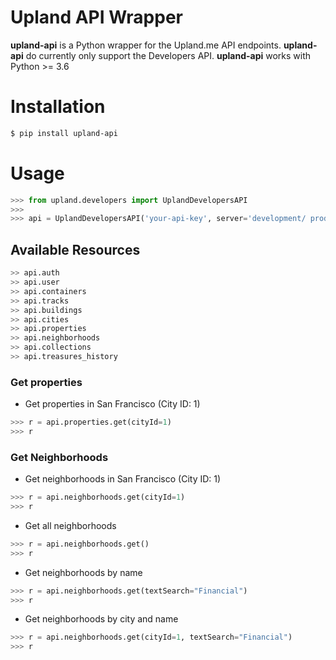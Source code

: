 # Upland API Wrapper

**upland-api** is a Python wrapper for the Upland.me API endpoints.
**upland-api** do currently only support the Developers API.
**upland-api** works with Python >= 3.6

# Installation

```bash
$ pip install upland-api
```

# Usage

```python
>>> from upland.developers import UplandDevelopersAPI
>>> 
>>> api = UplandDevelopersAPI('your-api-key', server='development/ production')
```

## Available Resources

```python
>> api.auth
>> api.user
>> api.containers
>> api.tracks
>> api.buildings
>> api.cities
>> api.properties
>> api.neighborhoods
>> api.collections
>> api.treasures_history
```

### Get properties

* Get properties in San Francisco (City ID: 1)
```python
>>> r = api.properties.get(cityId=1)
>>> r
```

### Get Neighborhoods

* Get neighborhoods in San Francisco (City ID: 1)
```python
>>> r = api.neighborhoods.get(cityId=1)
>>> r
```

* Get all neighborhoods
```python
>>> r = api.neighborhoods.get()
>>> r
```

* Get neighborhoods by name
```python
>>> r = api.neighborhoods.get(textSearch="Financial")
>>> r
```

* Get neighborhoods by city and name
```python
>>> r = api.neighborhoods.get(cityId=1, textSearch="Financial")
>>> r
```
